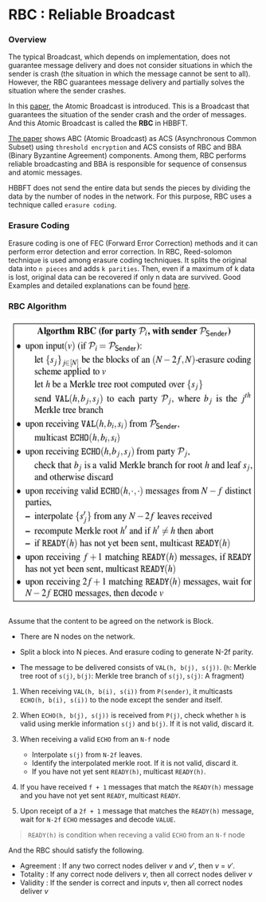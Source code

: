 # RBC : Reliable Broadcast



### Overview

The typical Broadcast, which depends on implementation, does not guarantee message delivery and does not consider situations in which the sender is crash (the situation in which the message cannot be sent to all). However, the RBC guarantees message delivery and partially solves the situation where the sender crashes. 

In this [paper](<https://eprint.iacr.org/2016/199.pdf>), the Atomic Broadcast is introduced. This is a Broadcast that guarantees the situation of the sender crash and the order of messages. And this Atomic Broadcast is called the **RBC** in HBBFT.

[The paper](<https://eprint.iacr.org/2016/199.pdf>) shows ABC (Atomic Broadcast) as ACS (Asynchronous Common Subset) using `threshold encryption` and ACS consists of RBC and BBA (Binary Byzantine Agreement) components. Among them, RBC performs reliable broadcasting and BBA is responsible for sequence of consensus and atomic messages.

HBBFT does not send the entire data but sends the pieces by dividing the data by the number of nodes in the network. For this purpose, RBC uses a technique called `erasure coding`.

### Erasure Coding   

Erasure coding is one of FEC (Forward Error Correction) methods and it can perform error detection and error correction. In RBC, Reed-solomon technique is used among erasure coding techniques. It splits the original data into `n pieces` and adds `k parities`. Then, even if a maximum of k data is lost, original data can be recovered if only n data are survived. Good Examples and detailed explanations can be found [here](<https://www.backblaze.com/blog/reed-solomon/>).

### RBC Algorithm

<p align="center">
        <img src="../img/rbc_algorithm.png" width="550px" height="580px"></img>
</p>


Assume that the content to be agreed on the network is Block.

- There are N nodes on the network.

- Split a block into N pieces. And erasure coding to generate N-2f parity.
- The message to be delivered consists of `VAL(h, b(j), s(j))`. (`h`: Merkle tree root of `s(j)`, `b(j)`: Merkle tree branch of `s(j)`, `s(j)`: A fragment)


1. When receiving `VAL(h, b(i), s(i))` from `P(sender)`, it multicasts `ECHO(h, b(i), s(i))` to the node except the sender and itself.
2. When `ECHO(h, b(j), s(j))` is received from `P(j)`, check whether `h` is valid using merkle information `s(j)` and `b(j)`. If it is not valid, discard it.
3. When receiving a valid `ECHO` from an `N-f` node
   - Interpolate `s(j)` from `N-2f` leaves.
   - Identify the interpolated merkle root. If it is not valid, discard it.
   - If you have not yet sent `READY(h)`, multicast `READY(h)`.

4. If you have received `f + 1` messages that match the `READY(h)` message and you have not yet sent `READY`, multicast `READY`.
5. Upon receipt of a `2f + 1` message that matches the `READY(h)` message, wait for `N-2f` `ECHO` messages and decode `VALUE`.

> `READY(h)` is condition when receving a valid `ECHO` from an `N-f` node


And the RBC should satisfy the following.

- Agreement : If any two correct nodes deliver *v* and *v*′, then *v* = *v*′. 
- Totality : If any correct node delivers *v*, then all correct nodes deliver *v*
- Validity : If the sender is correct and inputs *v*, then all correct nodes deliver *v* 